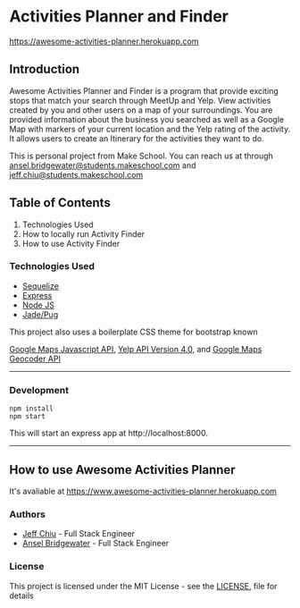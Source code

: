 #  Activities Planner and Finder
https://awesome-activities-planner.herokuapp.com

## Introduction
Awesome Activities Planner and Finder is a program that provide exciting stops that match your search through MeetUp and Yelp. View activities created by you and other users on a map of your surroundings.  You are provided information about the business you searched as well as a Google Map with markers of your current location and the Yelp rating of the activity. It allows users to create an Itinerary for the activities they want to do.

This is personal project from Make School. You can reach us at through  ansel.bridgewater@students.makeschool.com and jeff.chiu@students.makeschool.com


## Table of Contents
1. Technologies Used
2. How to locally run Activity Finder 
3. How to use Activity Finder

### Technologies Used 
- [Sequelize](http://docs.sequelizejs.com/)
- [Express](https://expressjs.com/)
- [Node JS](https://nodejs.org/en/)
- [Jade/Pug](https://pugjs.org/api/getting-started.html)

This project also uses a boilerplate CSS theme for bootstrap known

[Google Maps Javascript API](https://developers.google.com/maps/documentation/directions/), [Yelp API Version 4.0](https://www.yelp.com/developers/documentation/v3), and [Google Maps Geocoder API](https://developers.google.com/maps/documentation/geocoding/intro)

***

### Development
```
npm install
npm start
```
This will start an express app at http://localhost:8000.


***
## How to use Awesome Activities Planner

It's avaliable at
https://www.awesome-activities-planner.herokuapp.com



### Authors
- [Jeff Chiu](https://www.linkedin.com/in/jeffchiu1) - Full Stack Engineer
- [Ansel Bridgewater](ansel.bridgewater@students.makeschool.com) - Full Stack Engineer


### License 
This project is licensed under the MIT License - see the [LICENSE.](https://tldrlegal.com/license/mit-license) file for details
